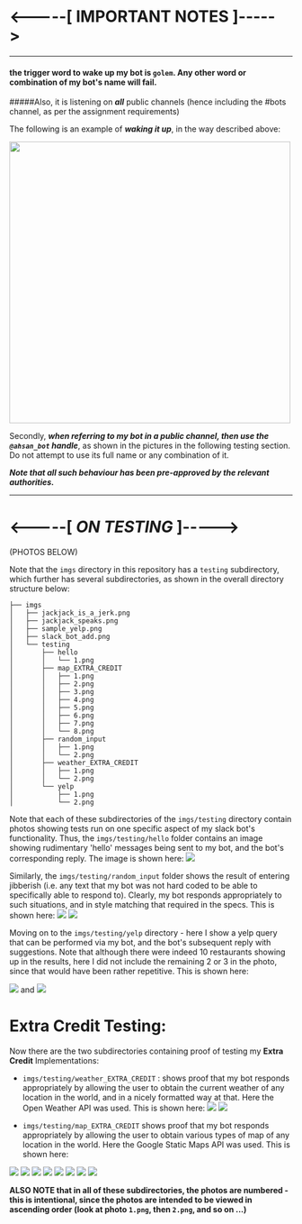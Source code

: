 # <-----[  **IMPORTANT NOTES** ]-----> 
***


#### the trigger word to wake up my bot is `golem`. Any other word or combination of my bot's name will fail.


#####Also, it is listening on ***all*** public channels (hence including the #bots channel, as per the assignment requirements)

The following is an example of ***waking it up***, in the way described above:

<img src="https://raw.githubusercontent.com/ahsanazim/slackattack/master/imgs/testing/waking_up/1.png" width="500">

Secondly, ***when referring to my bot in a public channel, then use the `@ahsan_bot` handle***, as shown in the pictures in the following testing section. Do not attempt to use its full name or any combination of it. 

***Note that all such behaviour has been pre-approved by the relevant authorities.***


***

# <-----[ ***ON TESTING*** ]----->

(PHOTOS BELOW)

Note that the `imgs` directory in this repository has a `testing` subdirectory, which further has several subdirectories, as shown in the overall directory structure below:

```
├── imgs
│   ├── jackjack_is_a_jerk.png
│   ├── jackjack_speaks.png
│   ├── sample_yelp.png
│   ├── slack_bot_add.png
│   └── testing
│       ├── hello
│       │   └── 1.png
│       ├── map_EXTRA_CREDIT
│       │   ├── 1.png
│       │   ├── 2.png
│       │   ├── 3.png
│       │   ├── 4.png
│       │   ├── 5.png
│       │   ├── 6.png
│       │   ├── 7.png
│       │   └── 8.png
│       ├── random_input
│       │   ├── 1.png
│       │   └── 2.png
│       ├── weather_EXTRA_CREDIT
│       │   ├── 1.png
│       │   └── 2.png
│       └── yelp
│           ├── 1.png
│           └── 2.png

```

Note that each of these subdirectories of the `imgs/testing` directory contain photos showing tests run on one specific aspect of my slack bot's functionality. Thus, the `imgs/testing/hello` folder contains an image showing rudimentary 'hello' messages being sent to my bot, and the bot's corresponding reply. The image is shown here:
![](imgs/testing/hello/1.png)

Similarly, the `imgs/testing/random_input` folder shows the result of entering jibberish (i.e. any text that my bot was not hard coded to be able to specifically able to respond to). Clearly, my bot responds appropriately to such situations, and in style matching that required in the specs. This is shown here:
![](imgs/testing/random_input/1.png)
![](imgs/testing/random_input/2.png)

Moving on to the `imgs/testing/yelp` directory - here I show a yelp query that can be performed via my bot, and the bot's subsequent reply with suggestions. Note that although there were indeed 10 restaurants showing up in the results, here I did not include the remaining 2 or 3 in the photo, since that would have been rather repetitive. This is shown here:

![](imgs/testing/yelp/1.png)
and
![](imgs/testing/yelp/2.png)

# Extra Credit Testing:

Now there are the two subdirectories containing proof of testing my **Extra Credit** Implementations:

- `imgs/testing/weather_EXTRA_CREDIT` : shows proof that my bot responds appropriately by allowing the user to obtain the current weather of any location in the world, and in a nicely formatted way at that. Here the Open Weather API was used. This is shown here:
![](imgs/testing/weather_EXTRA_CREDIT/1.png)
![](imgs/testing/weather_EXTRA_CREDIT/2.png)

- `imgs/testing/map_EXTRA_CREDIT` shows proof that my bot responds appropriately by allowing the user to obtain various types of map of any location in the world. Here the Google Static Maps API was used. This is shown here:

![](imgs/testing/map_EXTRA_CREDIT/1.png)
![](imgs/testing/map_EXTRA_CREDIT/2.png)
![](imgs/testing/map_EXTRA_CREDIT/3.png)
![](imgs/testing/map_EXTRA_CREDIT/4.png)
![](imgs/testing/map_EXTRA_CREDIT/5.png)
![](imgs/testing/map_EXTRA_CREDIT/6.png)
![](imgs/testing/map_EXTRA_CREDIT/7.png)
![](imgs/testing/map_EXTRA_CREDIT/8.png)

**ALSO NOTE that in all of these subdirectories, the photos are numbered - this is intentional, since the photos are intended to be viewed in ascending order (look at photo `1.png`, then `2.png`, and so on ...)**
